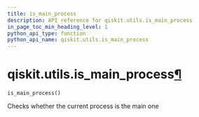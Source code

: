 ```yaml
---
title: is_main_process
description: API reference for qiskit.utils.is_main_process
in_page_toc_min_heading_level: 1
python_api_type: function
python_api_name: qiskit.utils.is_main_process
---
```


# qiskit.utils.is\_main\_process[¶](#qiskit-utils-is-main-process "Permalink to this headline")

<span id="qiskit.utils.is_main_process" />

`is_main_process()`

Checks whether the current process is the main one

